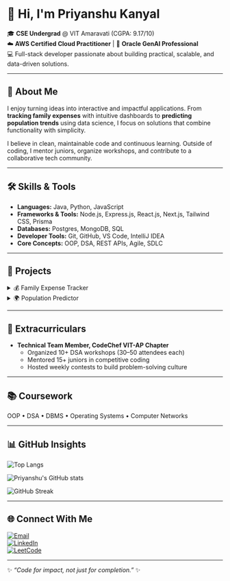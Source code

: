 # 👋 Hi, I'm Priyanshu Kanyal  

🎓 **CSE Undergrad** @ VIT Amaravati (CGPA: 9.17/10)  
☁️ **AWS Certified Cloud Practitioner** | 🤖 **Oracle GenAI Professional**  
💻 Full-stack developer passionate about building practical, scalable, and data-driven solutions.  

---

## 🚀 About Me  
I enjoy turning ideas into interactive and impactful applications. From **tracking family expenses** with intuitive dashboards to **predicting population trends** using data science, I focus on solutions that combine functionality with simplicity.  

I believe in clean, maintainable code and continuous learning. Outside of coding, I mentor juniors, organize workshops, and contribute to a collaborative tech community.  

---

## 🛠️ Skills & Tools  
- **Languages:** Java, Python, JavaScript  
- **Frameworks & Tools:** Node.js, Express.js, React.js, Next.js, Tailwind CSS, Prisma  
- **Databases:** Postgres, MongoDB, SQL  
- **Developer Tools:** Git, GitHub, VS Code, IntelliJ IDEA  
- **Core Concepts:** OOP, DSA, REST APIs, Agile, SDLC  

---

## 📂 Projects  

<details>
<summary>💰 Family Expense Tracker</summary>

A full-stack app to manage and visualize income/expenses for 10+ user profiles.  

- Built with **Next.js + Node.js + Postgres**  
- Real-time updates using **Prisma ORM**  
- Category/timeline filtering with dynamic dashboards  

</details>

<details>
<summary>🌍 Population Predictor</summary>

Regression model predicting population growth across 150+ countries.  

- Implemented with **Python, Matplotlib, Seaborn**  
- Visual dashboards for demographic shifts and trends  

</details>

---

## 🎯 Extracurriculars  
- **Technical Team Member, CodeChef VIT-AP Chapter**  
   - Organized 10+ DSA workshops (30–50 attendees each)  
   - Mentored 15+ juniors in competitive coding  
   - Hosted weekly contests to build problem-solving culture  

---

## 📚 Coursework  
OOP • DSA • DBMS • Operating Systems • Computer Networks  

---

## 📊 GitHub Insights  

![Top Langs](https://github-readme-stats.vercel.app/api/top-langs/?username=Priyanshu--Kanyal&layout=compact&theme=tokyonight)  

![Priyanshu's GitHub stats](https://github-readme-stats.vercel.app/api?username=Priyanshu--Kanyal&show_icons=true&theme=tokyonight)  

![GitHub Streak](https://streak-stats.demolab.com?user=Priyanshu--Kanyal&theme=tokyonight)  

---

## 🌐 Connect With Me  
[![Email](https://img.shields.io/badge/Email-kanyalpriyanshu1%40gmail.com-red?style=for-the-badge&logo=gmail)](mailto:kanyalpriyanshu1@gmail.com)  
[![LinkedIn](https://img.shields.io/badge/LinkedIn-Priyanshu%20Kanyal-blue?style=for-the-badge&logo=linkedin)](https://www.linkedin.com/in/priyanshu-kanyal-7808a7275)  
[![LeetCode](https://img.shields.io/badge/LeetCode-Priyanshu--Kanyal-orange?style=for-the-badge&logo=leetcode)](https://leetcode.com/u/Priyanshu--Kanyal/)  

---

✨ *“Code for impact, not just for completion.”* ✨  
